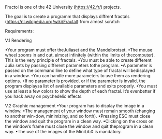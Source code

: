 Fractol is one of the 42 University (https://42.fr/) projects.

The goal is to create a programm that displays diffrent fractals (https://nl.wikipedia.org/wiki/Fractal) from almost scratch

Requirements:

V.1  Rendering

•Your program must offer theJuliaset and the Mandelbrotset.
•The mouse wheel zooms in and out, almost infinitely (within the limits of thecomputer). This is the very principle of fractals.
•You must be able to create different Julia sets by passing different parameters tothe program.
•A parameter is passed on the command line to define what type of fractal will bedisplayed in a window.
◦You can handle more parameters to use them as rendering options.
◦If no parameter is provided, or if the parameter is invalid, the program displaysa list of available parameters and exits properly.
•You must use at least a few colors to show the depth of each fractal. It’s evenbetter if you hack away on psychedelic effects.

V.2  Graphic management
•Your program has to display the image in a window.
•The management of your window must remain smooth (changing to another win-dow, minimizing, and so forth).
•Pressing ESC must close the window and quit the program in a clean way.
•Clicking on the cross on the window’s frame must close the window and quit theprogram in a clean way.
•The use of the images of the MiniLibX is mandatory.
